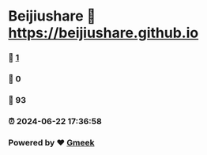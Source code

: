 # Beijiushare :link: https://beijiushare.github.io 
### :page_facing_up: [1](https://beijiushare.github.io/tag.html) 
### :speech_balloon: 0 
### :hibiscus: 93 
### :alarm_clock: 2024-06-22 17:36:58 
### Powered by :heart: [Gmeek](https://github.com/Meekdai/Gmeek)
